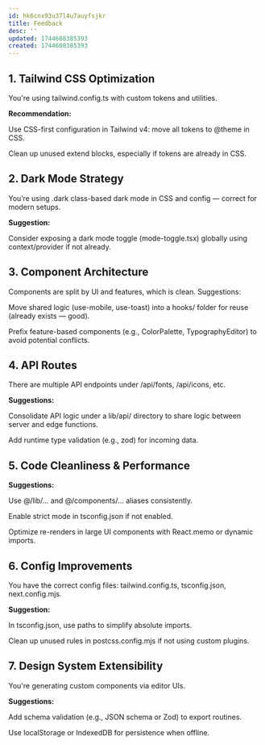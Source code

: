 ```yaml
---
id: hk6cnx93u37l4u7auyfsjkr
title: Feedback
desc: ''
updated: 1744608385393
created: 1744608385393
---
```


## 1. Tailwind CSS Optimization

You're using tailwind.config.ts with custom tokens and utilities.

**Recommendation:**

Use CSS-first configuration in Tailwind v4: move all tokens to @theme in CSS.

Clean up unused extend blocks, especially if tokens are already in CSS.

## 2. Dark Mode Strategy

You’re using .dark class-based dark mode in CSS and config — correct for modern setups.

**Suggestion:**

Consider exposing a dark mode toggle (mode-toggle.tsx) globally using context/provider if not already.

## 3. Component Architecture

Components are split by UI and features, which is clean.
Suggestions:

Move shared logic (use-mobile, use-toast) into a hooks/ folder for reuse (already exists — good).

Prefix feature-based components (e.g., ColorPalette, TypographyEditor) to avoid potential conflicts.

## 4. API Routes

There are multiple API endpoints under /api/fonts, /api/icons, etc.

**Suggestions:**

Consolidate API logic under a lib/api/ directory to share logic between server and edge functions.

Add runtime type validation (e.g., zod) for incoming data.

## 5. Code Cleanliness & Performance

**Suggestions:**

Use @/lib/... and @/components/... aliases consistently.

Enable strict mode in tsconfig.json if not enabled.

Optimize re-renders in large UI components with React.memo or dynamic imports.

## 6. Config Improvements

You have the correct config files: tailwind.config.ts, tsconfig.json, next.config.mjs.

**Suggestion:**

In tsconfig.json, use paths to simplify absolute imports.

Clean up unused rules in postcss.config.mjs if not using custom plugins.

## 7. Design System Extensibility

You're generating custom components via editor UIs.

**Suggestions:**

Add schema validation (e.g., JSON schema or Zod) to export routines.

Use localStorage or IndexedDB for persistence when offline.


